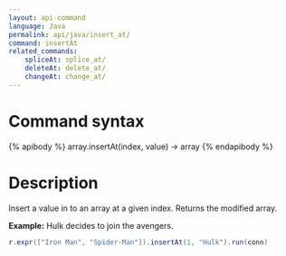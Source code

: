 ```yaml
---
layout: api-command
language: Java
permalink: api/java/insert_at/
command: insertAt
related_commands:
    spliceAt: splice_at/
    deleteAt: delete_at/
    changeAt: change_at/
---
```


# Command syntax #

{% apibody %}
array.insertAt(index, value) &rarr; array
{% endapibody %}

# Description #

Insert a value in to an array at a given index. Returns the modified array.

__Example:__ Hulk decides to join the avengers.

```java
r.expr(["Iron Man", "Spider-Man"]).insertAt(1, "Hulk").run(conn)
```



